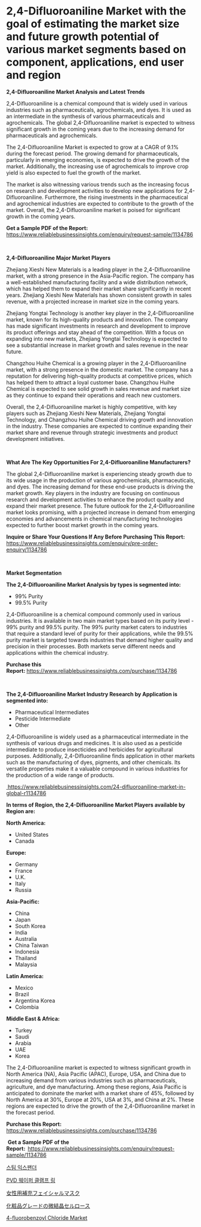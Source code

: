 <p><h1>2,4-Difluoroaniline Market with the goal of estimating the market size and future growth potential of various market segments based on component, applications, end user and region</h1></p><p><strong>2,4-Difluoroaniline Market Analysis and Latest Trends</strong></p>
<p><p>2,4-Difluoroaniline is a chemical compound that is widely used in various industries such as pharmaceuticals, agrochemicals, and dyes. It is used as an intermediate in the synthesis of various pharmaceuticals and agrochemicals. The global 2,4-Difluoroaniline market is expected to witness significant growth in the coming years due to the increasing demand for pharmaceuticals and agrochemicals.</p><p>The 2,4-Difluoroaniline Market is expected to grow at a CAGR of 9.1% during the forecast period. The growing demand for pharmaceuticals, particularly in emerging economies, is expected to drive the growth of the market. Additionally, the increasing use of agrochemicals to improve crop yield is also expected to fuel the growth of the market.</p><p>The market is also witnessing various trends such as the increasing focus on research and development activities to develop new applications for 2,4-Difluoroaniline. Furthermore, the rising investments in the pharmaceutical and agrochemical industries are expected to contribute to the growth of the market. Overall, the 2,4-Difluoroaniline market is poised for significant growth in the coming years.</p></p>
<p><strong>Get a Sample PDF of the Report:&nbsp;</strong> <a href="https://www.reliablebusinessinsights.com/enquiry/request-sample/1134786">https://www.reliablebusinessinsights.com/enquiry/request-sample/1134786</a></p>
<p>&nbsp;</p>
<p><strong>2,4-Difluoroaniline Major Market Players</strong></p>
<p><p>Zhejiang Xieshi New Materials is a leading player in the 2,4-Difluoroaniline market, with a strong presence in the Asia-Pacific region. The company has a well-established manufacturing facility and a wide distribution network, which has helped them to expand their market share significantly in recent years. Zhejiang Xieshi New Materials has shown consistent growth in sales revenue, with a projected increase in market size in the coming years.</p><p>Zhejiang Yongtai Technology is another key player in the 2,4-Difluoroaniline market, known for its high-quality products and innovation. The company has made significant investments in research and development to improve its product offerings and stay ahead of the competition. With a focus on expanding into new markets, Zhejiang Yongtai Technology is expected to see a substantial increase in market growth and sales revenue in the near future.</p><p>Changzhou Huihe Chemical is a growing player in the 2,4-Difluoroaniline market, with a strong presence in the domestic market. The company has a reputation for delivering high-quality products at competitive prices, which has helped them to attract a loyal customer base. Changzhou Huihe Chemical is expected to see solid growth in sales revenue and market size as they continue to expand their operations and reach new customers.</p><p>Overall, the 2,4-Difluoroaniline market is highly competitive, with key players such as Zhejiang Xieshi New Materials, Zhejiang Yongtai Technology, and Changzhou Huihe Chemical driving growth and innovation in the industry. These companies are expected to continue expanding their market share and revenue through strategic investments and product development initiatives.</p></p>
<p>&nbsp;</p>
<p><strong>What Are The Key Opportunities For 2,4-Difluoroaniline Manufacturers?</strong></p>
<p><p>The global 2,4-Difluoroaniline market is experiencing steady growth due to its wide usage in the production of various agrochemicals, pharmaceuticals, and dyes. The increasing demand for these end-use products is driving the market growth. Key players in the industry are focusing on continuous research and development activities to enhance the product quality and expand their market presence. The future outlook for the 2,4-Difluoroaniline market looks promising, with a projected increase in demand from emerging economies and advancements in chemical manufacturing technologies expected to further boost market growth in the coming years.</p></p>
<p><strong>Inquire or Share Your Questions If Any Before Purchasing This Report:</strong> <a href="https://www.reliablebusinessinsights.com/enquiry/pre-order-enquiry/1134786">https://www.reliablebusinessinsights.com/enquiry/pre-order-enquiry/1134786</a></p>
<p>&nbsp;</p>
<p><strong>Market Segmentation</strong></p>
<p><strong>The 2,4-Difluoroaniline Market Analysis by types is segmented into:</strong></p>
<p><ul><li>99% Purity</li><li>99.5% Purity</li></ul></p>
<p><p>2,4-Difluoroaniline is a chemical compound commonly used in various industries. It is available in two main market types based on its purity level - 99% purity and 99.5% purity. The 99% purity market caters to industries that require a standard level of purity for their applications, while the 99.5% purity market is targeted towards industries that demand higher quality and precision in their processes. Both markets serve different needs and applications within the chemical industry.</p></p>
<p><strong>Purchase this Report:&nbsp;</strong><a href="https://www.reliablebusinessinsights.com/purchase/1134786">https://www.reliablebusinessinsights.com/purchase/1134786</a></p>
<p>&nbsp;</p>
<p><strong>The 2,4-Difluoroaniline Market Industry Research by Application is segmented into:</strong></p>
<p><ul><li>Pharmaceutical Intermediates</li><li>Pesticide Intermediate</li><li>Other</li></ul></p>
<p><p>2,4-Difluoroaniline is widely used as a pharmaceutical intermediate in the synthesis of various drugs and medicines. It is also used as a pesticide intermediate to produce insecticides and herbicides for agricultural purposes. Additionally, 2,4-Difluoroaniline finds application in other markets such as the manufacturing of dyes, pigments, and other chemicals. Its versatile properties make it a valuable compound in various industries for the production of a wide range of products.</p></p>
<p><a href="https://www.reliablebusinessinsights.com/24-difluoroaniline-market-in-global-r1134786">&nbsp;https://www.reliablebusinessinsights.com/24-difluoroaniline-market-in-global-r1134786</a></p>
<p><strong>In terms of Region, the 2,4-Difluoroaniline Market Players available by Region are:</strong></p>
<p>
    <p> <strong> North America: </strong>
        <ul>
            <li>United States</li>
            <li>Canada</li>
        </ul>
        </p> 
    <p> <strong> Europe: </strong>
        <ul>
            <li>Germany</li>
            <li>France</li>
            <li>U.K.</li>
            <li>Italy</li>
            <li>Russia</li>
        </ul>
        </p> 
    <p> <strong> Asia-Pacific: </strong>
        <ul>
            <li>China</li>
            <li>Japan</li>
            <li>South Korea</li>
            <li>India</li>
            <li>Australia</li>
            <li>China Taiwan</li>
            <li>Indonesia</li>
            <li>Thailand</li>
            <li>Malaysia</li>
        </ul>
        </p> 
    <p> <strong> Latin America: </strong>
        <ul>
            <li>Mexico</li>
            <li>Brazil</li>
            <li>Argentina Korea</li>
            <li>Colombia</li>
        </ul>
        </p> 
    <p> <strong> Middle East & Africa: </strong>
        <ul>
            <li>Turkey</li>
            <li>Saudi</li>
            <li>Arabia</li>
            <li>UAE</li>
            <li>Korea</li>
        </ul>
    </p>
    </p>
<p><p>The 2,4-Difluoroaniline market is expected to witness significant growth in North America (NA), Asia Pacific (APAC), Europe, USA, and China due to increasing demand from various industries such as pharmaceuticals, agriculture, and dye manufacturing. Among these regions, Asia Pacific is anticipated to dominate the market with a market share of 45%, followed by North America at 30%, Europe at 20%, USA at 3%, and China at 2%. These regions are expected to drive the growth of the 2,4-Difluoroaniline market in the forecast period.</p></p>
<p><strong>Purchase this Report: </strong><a href="https://www.reliablebusinessinsights.com/purchase/1134786">https://www.reliablebusinessinsights.com/purchase/1134786</a></p>
<p>&nbsp;<strong>Get a Sample PDF of the Report:&nbsp;&nbsp;</strong><a href="https://www.reliablebusinessinsights.com/enquiry/request-sample/1134786">https://www.reliablebusinessinsights.com/enquiry/request-sample/1134786</a></p>
<p><strong></strong></p>
<p><p><a href="https://medium.com/@fly879567/%EC%A6%9D%EA%B8%B0%ED%8C%A8%EC%8B%BC%EB%8D%94-%EC%8B%9C%EC%9E%A5-%EA%B7%9C%EB%AA%A8-cagr-%ED%8A%B8%EB%A0%8C%EB%93%9C-2024-2030-5ae1949ec687">스팀 익스팬더</a></p><p><a href="https://medium.com/@seanturner6262/pvd-wafer-clamp-rings-%EC%8B%9C%EC%9E%A5-%EC%84%B1%EA%B3%B5%EC%A0%81%EC%9D%B8-%EB%B9%84%EC%A6%88%EB%8B%88%EC%8A%A4-%EC%A0%84%EB%9E%B5-%EC%98%88%EC%B8%A1-2031%EB%85%84%EA%B9%8C%EC%A7%80-99494186acc5">PVD 웨이퍼 클램프 링</a></p><p><a href="https://github.com/GiovaniLeannon/Market-Research-Report-List-1/blob/main/2780660104304.md">女性用補充フェイシャルマスク</a></p><p><a href="https://medium.com/@josephmiller1959/%E3%82%B3%E3%82%B9%E3%83%A1%E3%83%86%E3%82%A3%E3%83%83%E3%82%AF%E3%82%B0%E3%83%AC%E3%83%BC%E3%83%89%E3%81%AE%E3%83%9E%E3%82%A4%E3%82%AF%E3%83%AD%E3%82%AF%E3%83%AA%E3%82%B9%E3%82%BF%E3%83%AA%E3%83%B3%E3%82%BB%E3%83%AB%E3%83%AD%E3%83%BC%E3%82%B9%E5%B8%82%E5%A0%B4%E8%AA%BF%E6%9F%BB%E3%83%AC%E3%83%9D%E3%83%BC%E3%83%88-%E3%81%9D%E3%81%AE%E6%AD%B4%E5%8F%B2%E3%81%8A%E3%82%88%E3%81%B32031%E5%B9%B4%E3%81%BE%E3%81%A7%E3%81%AE%E4%BA%88%E6%B8%AC-9a63fbfc357d">化粧品グレードの微結晶セルロース</a></p><p><a href="https://github.com/singletonthaxterkelliehr2df/Market-Research-Report-List-2/blob/main/4-fluorobenzoyl-chloride-market.md">4-fluorobenzoyl Chloride Market</a></p></p>